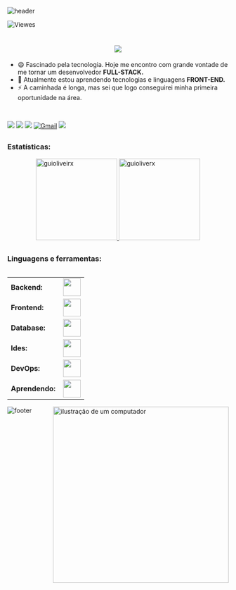 ![header](https://capsule-render.vercel.app/api?type=waving&height=100&color=0e76a8)

![Viewes](https://komarev.com/ghpvc/?username=guioliveirx&color=008bed)
<h1 align="center">
    <img src="https://readme-typing-svg.herokuapp.com/?font=Righteous&size=35&center=true&vCenter=true&width=500&height=70&duration=5000&lines=Olá!+👋;+Sou+Guilherme+Oliveira!;" />
</h1>

- 😄 Fascinado pela tecnologia. Hoje me encontro com grande vontade de me tornar um desenvolvedor <strong>FULL-STACK.</strong>
- 🌱 Atualmente estou aprendendo tecnologias e linguagens <strong>FRONT-END.</strong> <br>
- ⚡ A caminhada é longa, mas sei que logo conseguirei minha primeira oportunidade na área.

<div>  
  <br>
  
  <a href="https://www.linkedin.com/in/guioliveira2002/" target="_blank"><img src="https://img.shields.io/badge/-LinkedIn-%230077B5?style=for-the-badge&logo=linkedin&logoColor=white" target="_blank"></a> 
  <a href="https://instagram.com/guioliveirxa" target="_blank"><img src="https://img.shields.io/badge/-Instagram-%23E4405F?style=for-the-badge&logo=instagram&logoColor=white" target="_blank"></a>
  <a href="https://discord.gg/RAmk9A4e" target="_blank"><img src="https://img.shields.io/badge/Discord-7289DA?style=for-the-badge&logo=discord&logoColor=white" target="_blank"></a> 
  [![Gmail](https://img.shields.io/badge/Gmail-333333?style=for-the-badge&logo=gmail&logoColor=red)](mailto:guilherme.o.batista8@gmail.com)
  <a href="https://guioliveirx.github.io/Portfolio"><img src="https://img.shields.io/badge/Portfolio-000000?style=for-the-badge&logo=About.me&logoColor=white"></a>
  
</div>

##

<h3 align="left">Estatísticas:</h3>
<div align="center">
  <a href="https://github.com/guioliveirx" align="left">
    <img height="185em" min-height="100em" src="https://github-readme-stats.vercel.app/api/top-langs?username=guioliveirx&show_icons=true&locale=en&layout=compact&theme=shadow_red&text_color=ffffff&title_color=EA1D2C" alt="guioliveirx"/>
    <img height="185em" min-height="100em" src="https://github-readme-stats.vercel.app/api?username=guioliveirx&show_icons=true&locale=en&layout=compact&theme=shadow_blue&text_color=ffffff&title_color=0e76a8&rank_icon=github" alt="guioliverx"/>
  </a>
</div>

##
<div>
  <h3 align="left">Linguagens e ferramentas:</h3>
  <table align="left">
    <tr>
      <td style="font-weight: bold; padding-right: 10px; vertical-align: center; border: none;">Backend:</td>
      <td><img height="40" src="https://skillicons.dev/icons?i=php,java,c,nodejs,express"/></td>
    </tr>
    <tr>
      <td style="font-weight: bold; padding-right: 10px; vertical-align: center;">Frontend:</td>
      <td><img height="40" src="https://skillicons.dev/icons?i=html,css,js,figma,bootstrap"/></td>
    </tr>
    <tr>
      <td style="font-weight: bold; padding-right: 10px; vertical-align: center; border: none;">Database:</td>
      <td><img height="40" src="https://skillicons.dev/icons?i=mysql,mongodb"/></td>
    </tr>
    <tr>
      <td style="font-weight: bold; padding-right: 10px; vertical-align: center; border: none;">Ides:</td>
      <td><img height="40" src="https://skillicons.dev/icons?i=vscode,eclipse"/></td>
    </tr>
    <tr>
      <td style="font-weight: bold; padding-right: 10px; vertical-align: center; border: none;">DevOps:</td>
      <td><img height="40" src="https://skillicons.dev/icons?i=git,github"/></td>
    </tr>
    <tr>
      <td style="font-weight: bold; padding-right: 10px; vertical-align: center; border: none;">Aprendendo:</td>
      <td><img height="40" src="https://skillicons.dev/icons?i=react,reactnative"/></td>
    </tr>
  </table>
  <img src="https://raw.githubusercontent.com/MicaelliMedeiros/micaellimedeiros/master/image/computer-illustration.png" alt="ilustração de um computador" min-width="100px" max-width="500px" width="400px" align="right">
</div>
<br>

![footer](https://capsule-render.vercel.app/api?type=waving&height=100&color=EA1D2C&section=footer)

